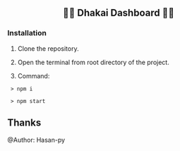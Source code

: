 
## <p  align="center">👚👚 Dhakai Dashboard 👚👚</p>

### Installation

  

1. Clone the repository.

  

2. Open the terminal from root directory of the project.

  

3. Command:

  

```
 > npm i
```

  

```
 > npm start
```

  

## Thanks

  

@Author: Hasan-py
